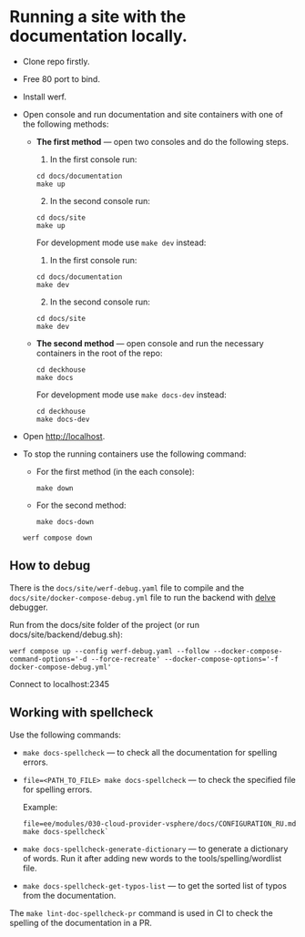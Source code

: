 # Running a site with the documentation locally.

- Clone repo firstly.

- Free 80 port to bind.

- Install werf.

- Open console and run documentation and site containers with one of the following methods:

  - **The first method** — open two consoles and do the following steps.

    1. In the first console run:
		
    ```shell
    cd docs/documentation
    make up 
    ```

    2. In the second console run:

    ```shell
    cd docs/site
    make up 
    ```
	
	For development mode use `make dev` instead:
	
    1. In the first console run:
  
	  ```shell
    cd docs/documentation
    make dev
    ```
	
    2. In the second console run:
	
	  ```shell
    cd docs/site
    make dev
    ```
	
  - **The second method** — open console and run the necessary containers in the root of the repo:
   
    ```shell
    cd deckhouse
    make docs
    ```
	
    For development mode use `make docs-dev` instead:
	
	  ```shell
    cd deckhouse
    make docs-dev 
    ```
	
- Open <http://localhost>.

- To stop the running containers use the following command:
  - For the first method (in the each console):
    ```shell
    make down
    ```
  - For the second method:
    ```shell
    make docs-down
    ```

  ```shell
  werf compose down
  ```

## How to debug

There is the `docs/site/werf-debug.yaml` file to compile and the `docs/site/docker-compose-debug.yml` file to run the backend with [delve](https://github.com/go-delve/delve) debugger.

Run from the docs/site folder of the project (or run docs/site/backend/debug.sh):

```shell
werf compose up --config werf-debug.yaml --follow --docker-compose-command-options='-d --force-recreate' --docker-compose-options='-f docker-compose-debug.yml'
```

Connect to localhost:2345

## Working with spellcheck

Use the following commands:
- `make docs-spellcheck` — to check all the documentation for spelling errors.
- `file=<PATH_TO_FILE> make docs-spellcheck` — to check the specified file for spelling errors.

  Example:

  ```shell
  file=ee/modules/030-cloud-provider-vsphere/docs/CONFIGURATION_RU.md make docs-spellcheck`
  ```

- `make docs-spellcheck-generate-dictionary` — to generate a dictionary of words. Run it after adding new words to the tools/spelling/wordlist file.
- `make docs-spellcheck-get-typos-list` — to get the sorted list of typos from the documentation.

The `make lint-doc-spellcheck-pr` command is used in CI to check the spelling of the documentation in a PR.